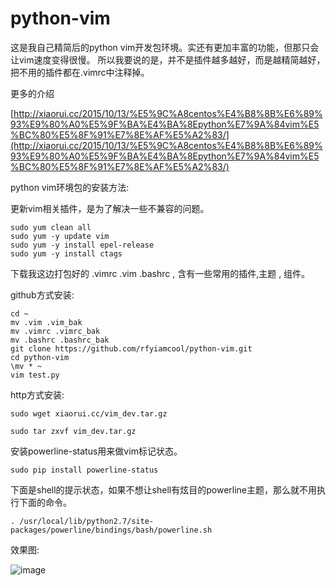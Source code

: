 # python-vim

这是我自己精简后的python vim开发包环境。实还有更加丰富的功能，但那只会让vim速度变得很慢。  所以我要说的是，并不是插件越多越好，而是越精简越好，把不用的插件都在.vimrc中注释掉。 

更多的介绍

[http://xiaorui.cc/2015/10/13/%E5%9C%A8centos%E4%B8%8B%E6%89%93%E9%80%A0%E5%9F%BA%E4%BA%8Epython%E7%9A%84vim%E5%BC%80%E5%8F%91%E7%8E%AF%E5%A2%83/](http://xiaorui.cc/2015/10/13/%E5%9C%A8centos%E4%B8%8B%E6%89%93%E9%80%A0%E5%9F%BA%E4%BA%8Epython%E7%9A%84vim%E5%BC%80%E5%8F%91%E7%8E%AF%E5%A2%83/)

python vim环境包的安装方法:

更新vim相关插件，是为了解决一些不兼容的问题。

```
sudo yum clean all
sudo yum -y update vim
sudo yum -y install epel-release
sudo yum -y install ctags
```

下载我这边打包好的 .vimrc .vim .bashrc   , 含有一些常用的插件,主题 , 组件。

github方式安装:
```
cd ~
mv .vim .vim_bak
mv .vimrc .vimrc_bak
mv .bashrc .bashrc_bak
git clone https://github.com/rfyiamcool/python-vim.git
cd python-vim
\mv * ~
vim test.py
```

http方式安装:
```
sudo wget xiaorui.cc/vim_dev.tar.gz
 
sudo tar zxvf vim_dev.tar.gz
```

安装powerline-status用来做vim标记状态。

```
sudo pip install powerline-status
```
 
下面是shell的提示状态，如果不想让shell有炫目的powerline主题，那么就不用执行下面的命令。 
``` 
. /usr/local/lib/python2.7/site-packages/powerline/bindings/bash/powerline.sh
```


效果图:

![image](https://github.com/rfyiamcool/python-vim/raw/master/static/demo_vim.jpg)


